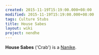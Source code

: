 ```yaml
---
created: 2015-11-19T15:19:00.000+08:00
modified: 2015-11-19T15:19:00.000+08:00
tags: Culture Stubs
title: House Sabes
layout: wiki
project: nendhe
---
```


**House Sabes** ('Crab') is a [Nanike](/content/kyahida_wiki/wiki/Nanike).
